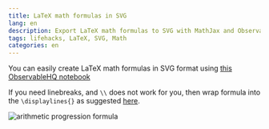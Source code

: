 ```yaml
---
title: LaTeX math formulas in SVG
lang: en
description: Export LaTeX math formulas to SVG with MathJax and ObservableHQ
tags: lifehacks, LaTeX, SVG, Math
categories: en
---
```


You can easily create LaTeX math formulas in SVG format using [this ObservableHQ notebook][1]

If you need linebreaks, and `\\` does not work for you, then wrap formula into the `\displaylines{}` as suggested [here][2].

![arithmetic progression formula][3]



[1]: https://observablehq.com/@oberbichler/formulator
[2]: https://github.com/mathjax/MathJax/issues/2312
[3]: https://raw.githubusercontent.com/gist/a1ip/e76cb6c0e6d16370f4ebf7a8e650b434/raw/arithmetic-progression.svg
